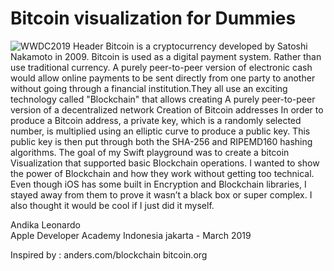 # Bitcoin visualization for Dummies
![WWDC2019 Header](https://i.imgur.com/hOdqkDh.jpg)
Bitcoin is a cryptocurrency developed by Satoshi Nakamoto in 2009. Bitcoin is used as a digital payment system. Rather than use traditional currency. A purely peer-to-peer version of electronic cash would allow online payments to be sent directly from one party to another without going through a financial institution.They all use an exciting technology called "Blockchain" that allows creating A purely peer-to-peer version of a decentralized network
Creation of Bitcoin addresses
In order to produce a Bitcoin address, a private key, which is a randomly selected number, is multiplied using an elliptic curve to produce a public key. This public key is then put through both the SHA-256 and RIPEMD160 hashing algorithms.
The goal of my Swift playground was to create a bitcoin Visualization that supported basic Blockchain operations. I wanted to show the power of Blockchain and how they work without getting too technical. Even though iOS has some built in Encryption and Blockchain libraries, I stayed away from them to prove it wasn’t a black box or super complex. I also thought it would be cool if I just did it myself.





Andika Leonardo<br>
Apple Developer Academy Indonesia 
jakarta - March 2019

Inspired by :
anders.com/blockchain
bitcoin.org
